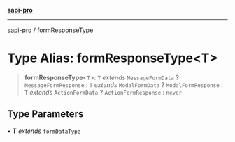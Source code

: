 [**sapi-pro**](../README.md)

***

[sapi-pro](../globals.md) / formResponseType

# Type Alias: formResponseType\<T\>

> **formResponseType**\<`T`\>: `T` *extends* `MessageFormData` ? `MessageFormResponse` : `T` *extends* `ModalFormData` ? `ModalFormResponse` : `T` *extends* `ActionFormData` ? `ActionFormResponse` : `never`

## Type Parameters

• **T** *extends* [`formDataType`](formDataType.md)
